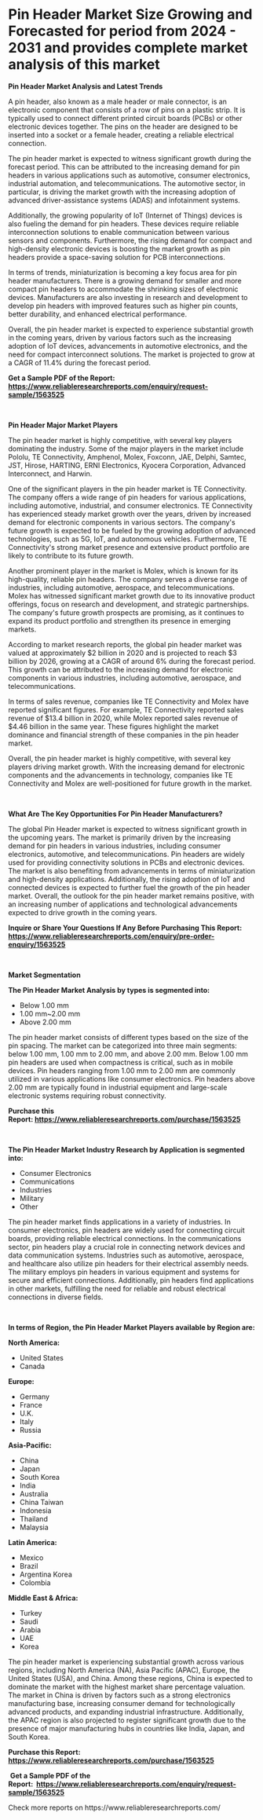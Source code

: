 <p><h1>Pin Header Market Size Growing and Forecasted for period from 2024 - 2031 and provides complete market analysis of this market</h1></p><p><strong>Pin Header Market Analysis and Latest Trends</strong></p>
<p><p>A pin header, also known as a male header or male connector, is an electronic component that consists of a row of pins on a plastic strip. It is typically used to connect different printed circuit boards (PCBs) or other electronic devices together. The pins on the header are designed to be inserted into a socket or a female header, creating a reliable electrical connection.</p><p>The pin header market is expected to witness significant growth during the forecast period. This can be attributed to the increasing demand for pin headers in various applications such as automotive, consumer electronics, industrial automation, and telecommunications. The automotive sector, in particular, is driving the market growth with the increasing adoption of advanced driver-assistance systems (ADAS) and infotainment systems.</p><p>Additionally, the growing popularity of IoT (Internet of Things) devices is also fueling the demand for pin headers. These devices require reliable interconnection solutions to enable communication between various sensors and components. Furthermore, the rising demand for compact and high-density electronic devices is boosting the market growth as pin headers provide a space-saving solution for PCB interconnections.</p><p>In terms of trends, miniaturization is becoming a key focus area for pin header manufacturers. There is a growing demand for smaller and more compact pin headers to accommodate the shrinking sizes of electronic devices. Manufacturers are also investing in research and development to develop pin headers with improved features such as higher pin counts, better durability, and enhanced electrical performance.</p><p>Overall, the pin header market is expected to experience substantial growth in the coming years, driven by various factors such as the increasing adoption of IoT devices, advancements in automotive electronics, and the need for compact interconnect solutions. The market is projected to grow at a CAGR of 11.4% during the forecast period.</p></p>
<p><strong>Get a Sample PDF of the Report:&nbsp; <a href="https://www.reliableresearchreports.com/enquiry/request-sample/1563525">https://www.reliableresearchreports.com/enquiry/request-sample/1563525</a></strong></p>
<p>&nbsp;</p>
<p><strong>Pin Header Major Market Players</strong></p>
<p><p>The pin header market is highly competitive, with several key players dominating the industry. Some of the major players in the market include Pololu, TE Connectivity, Amphenol, Molex, Foxconn, JAE, Delphi, Samtec, JST, Hirose, HARTING, ERNI Electronics, Kyocera Corporation, Advanced Interconnect, and Harwin.</p><p>One of the significant players in the pin header market is TE Connectivity. The company offers a wide range of pin headers for various applications, including automotive, industrial, and consumer electronics. TE Connectivity has experienced steady market growth over the years, driven by increased demand for electronic components in various sectors. The company's future growth is expected to be fueled by the growing adoption of advanced technologies, such as 5G, IoT, and autonomous vehicles. Furthermore, TE Connectivity's strong market presence and extensive product portfolio are likely to contribute to its future growth.</p><p>Another prominent player in the market is Molex, which is known for its high-quality, reliable pin headers. The company serves a diverse range of industries, including automotive, aerospace, and telecommunications. Molex has witnessed significant market growth due to its innovative product offerings, focus on research and development, and strategic partnerships. The company's future growth prospects are promising, as it continues to expand its product portfolio and strengthen its presence in emerging markets.</p><p>According to market research reports, the global pin header market was valued at approximately $2 billion in 2020 and is projected to reach $3 billion by 2026, growing at a CAGR of around 6% during the forecast period. This growth can be attributed to the increasing demand for electronic components in various industries, including automotive, aerospace, and telecommunications.</p><p>In terms of sales revenue, companies like TE Connectivity and Molex have reported significant figures. For example, TE Connectivity reported sales revenue of $13.4 billion in 2020, while Molex reported sales revenue of $4.46 billion in the same year. These figures highlight the market dominance and financial strength of these companies in the pin header market.</p><p>Overall, the pin header market is highly competitive, with several key players driving market growth. With the increasing demand for electronic components and the advancements in technology, companies like TE Connectivity and Molex are well-positioned for future growth in the market.</p></p>
<p>&nbsp;</p>
<p><strong>What Are The Key Opportunities For Pin Header Manufacturers?</strong></p>
<p><p>The global Pin Header market is expected to witness significant growth in the upcoming years. The market is primarily driven by the increasing demand for pin headers in various industries, including consumer electronics, automotive, and telecommunications. Pin headers are widely used for providing connectivity solutions in PCBs and electronic devices. The market is also benefiting from advancements in terms of miniaturization and high-density applications. Additionally, the rising adoption of IoT and connected devices is expected to further fuel the growth of the pin header market. Overall, the outlook for the pin header market remains positive, with an increasing number of applications and technological advancements expected to drive growth in the coming years.</p></p>
<p><strong>Inquire or Share Your Questions If Any Before Purchasing This Report: <a href="https://www.reliableresearchreports.com/enquiry/pre-order-enquiry/1563525">https://www.reliableresearchreports.com/enquiry/pre-order-enquiry/1563525</a></strong></p>
<p>&nbsp;</p>
<p><strong>Market Segmentation</strong></p>
<p><strong>The Pin Header Market Analysis by types is segmented into:</strong></p>
<p><ul><li>Below 1.00 mm</li><li>1.00 mm~2.00 mm</li><li>Above 2.00 mm</li></ul></p>
<p><p>The pin header market consists of different types based on the size of the pin spacing. The market can be categorized into three main segments: below 1.00 mm, 1.00 mm to 2.00 mm, and above 2.00 mm. Below 1.00 mm pin headers are used when compactness is critical, such as in mobile devices. Pin headers ranging from 1.00 mm to 2.00 mm are commonly utilized in various applications like consumer electronics. Pin headers above 2.00 mm are typically found in industrial equipment and large-scale electronic systems requiring robust connectivity.</p></p>
<p><strong>Purchase this Report:&nbsp;<a href="https://www.reliableresearchreports.com/purchase/1563525">https://www.reliableresearchreports.com/purchase/1563525</a></strong></p>
<p>&nbsp;</p>
<p><strong>The Pin Header Market Industry Research by Application is segmented into:</strong></p>
<p><ul><li>Consumer Electronics</li><li>Communications</li><li>Industries</li><li>Military</li><li>Other</li></ul></p>
<p><p>The pin header market finds applications in a variety of industries. In consumer electronics, pin headers are widely used for connecting circuit boards, providing reliable electrical connections. In the communications sector, pin headers play a crucial role in connecting network devices and data communication systems. Industries such as automotive, aerospace, and healthcare also utilize pin headers for their electrical assembly needs. The military employs pin headers in various equipment and systems for secure and efficient connections. Additionally, pin headers find applications in other markets, fulfilling the need for reliable and robust electrical connections in diverse fields.</p></p>
<p>&nbsp;</p>
<p><strong>In terms of Region, the Pin Header Market Players available by Region are:</strong></p>
<p>
    <p> <strong> North America: </strong>
        <ul>
            <li>United States</li>
            <li>Canada</li>
        </ul>
        </p> 
    <p> <strong> Europe: </strong>
        <ul>
            <li>Germany</li>
            <li>France</li>
            <li>U.K.</li>
            <li>Italy</li>
            <li>Russia</li>
        </ul>
        </p> 
    <p> <strong> Asia-Pacific: </strong>
        <ul>
            <li>China</li>
            <li>Japan</li>
            <li>South Korea</li>
            <li>India</li>
            <li>Australia</li>
            <li>China Taiwan</li>
            <li>Indonesia</li>
            <li>Thailand</li>
            <li>Malaysia</li>
        </ul>
        </p> 
    <p> <strong> Latin America: </strong>
        <ul>
            <li>Mexico</li>
            <li>Brazil</li>
            <li>Argentina Korea</li>
            <li>Colombia</li>
        </ul>
        </p> 
    <p> <strong> Middle East & Africa: </strong>
        <ul>
            <li>Turkey</li>
            <li>Saudi</li>
            <li>Arabia</li>
            <li>UAE</li>
            <li>Korea</li>
        </ul>
    </p>
    </p>
<p><p>The pin header market is experiencing substantial growth across various regions, including North America (NA), Asia Pacific (APAC), Europe, the United States (USA), and China. Among these regions, China is expected to dominate the market with the highest market share percentage valuation. The market in China is driven by factors such as a strong electronics manufacturing base, increasing consumer demand for technologically advanced products, and expanding industrial infrastructure. Additionally, the APAC region is also projected to register significant growth due to the presence of major manufacturing hubs in countries like India, Japan, and South Korea.</p></p>
<p><strong>Purchase this Report: <a href="https://www.reliableresearchreports.com/purchase/1563525">https://www.reliableresearchreports.com/purchase/1563525</a></strong></p>
<p>&nbsp;<strong>Get a Sample PDF of the Report:&nbsp;&nbsp;<a href="https://www.reliableresearchreports.com/enquiry/request-sample/1563525">https://www.reliableresearchreports.com/enquiry/request-sample/1563525</a></strong></p>
<p><strong></strong></p>
<p>Check more reports on https://www.reliableresearchreports.com/</p>